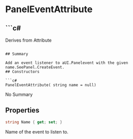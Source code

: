 # PanelEventAttribute

## ```c#
Derives from Attribute
```

## Summary

Add an event listener to aUI.Panelevent with the given name.SeePanel.CreateEvent.
## Constructors

```c#
PanelEventAttribute( string name = null) 
```
No Summary
## Properties

```c#
string Name { get; set; } 
```
Name of the event to listen to.
